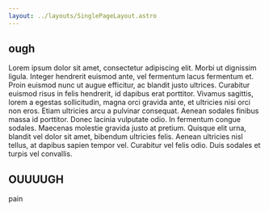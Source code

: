 ```yaml
---
layout: ../layouts/SinglePageLayout.astro
---
```

## ough
Lorem ipsum dolor sit amet, consectetur adipiscing elit. Morbi ut dignissim ligula. Integer hendrerit euismod ante, vel fermentum lacus fermentum et. Proin euismod nunc ut augue efficitur, ac blandit justo ultrices. Curabitur euismod risus in felis hendrerit, id dapibus erat porttitor. Vivamus sagittis, lorem a egestas sollicitudin, magna orci gravida ante, et ultricies nisi orci non eros. Etiam ultricies arcu a pulvinar consequat. Aenean sodales finibus massa id porttitor. Donec lacinia vulputate odio. In fermentum congue sodales. Maecenas molestie gravida justo at pretium. Quisque elit urna, blandit vel dolor sit amet, bibendum ultricies felis. Aenean ultricies nisl tellus, at dapibus sapien tempor vel. Curabitur vel felis odio. Duis sodales et turpis vel convallis. 

## OUUUUGH
pain